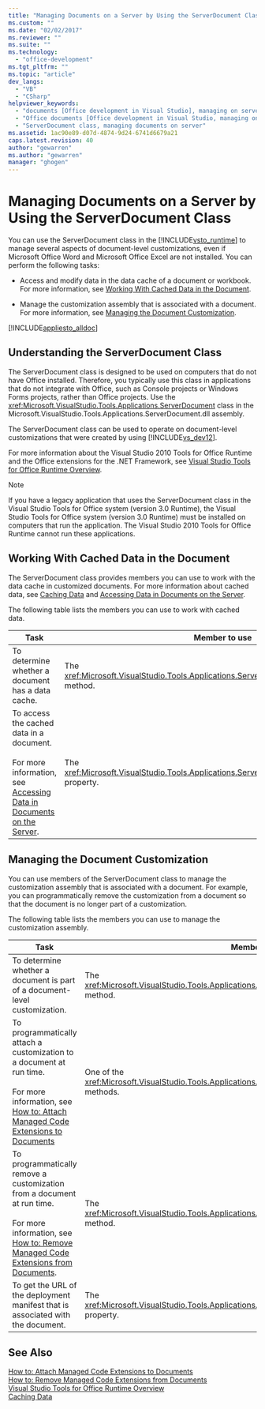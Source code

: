 ```yaml
---
title: "Managing Documents on a Server by Using the ServerDocument Class | Microsoft Docs"
ms.custom: ""
ms.date: "02/02/2017"
ms.reviewer: ""
ms.suite: ""
ms.technology: 
  - "office-development"
ms.tgt_pltfrm: ""
ms.topic: "article"
dev_langs: 
  - "VB"
  - "CSharp"
helpviewer_keywords: 
  - "documents [Office development in Visual Studio], managing on server"
  - "Office documents [Office development in Visual Studio, managing on server"
  - "ServerDocument class, managing documents on server"
ms.assetid: 1ac90e89-d07d-4874-9d24-6741d6679a21
caps.latest.revision: 40
author: "gewarren"
ms.author: "gewarren"
manager: "ghogen"
---
```

# Managing Documents on a Server by Using the ServerDocument Class
  You can use the ServerDocument class in the [!INCLUDE[vsto_runtime](../vsto/includes/vsto-runtime-md.md)] to manage several aspects of document-level customizations, even if Microsoft Office Word and Microsoft Office Excel are not installed. You can perform the following tasks:  
  
-   Access and modify data in the data cache of a document or workbook. For more information, see [Working With Cached Data in the Document](#CachedData).  
  
-   Manage the customization assembly that is associated with a document. For more information, see [Managing the Document Customization](#CustomizationInfo).  
  
 [!INCLUDE[appliesto_alldoc](../vsto/includes/appliesto-alldoc-md.md)]  
  
## Understanding the ServerDocument Class  
 The ServerDocument class is designed to be used on computers that do not have Office installed. Therefore, you typically use this class in applications that do not integrate with Office, such as Console projects or Windows Forms projects, rather than Office projects. Use the <xref:Microsoft.VisualStudio.Tools.Applications.ServerDocument> class in the Microsoft.VisualStudio.Tools.Applications.ServerDocument.dll assembly.  
  
 The ServerDocument class can be used to operate on document-level customizations that were created by using [!INCLUDE[vs_dev12](../vsto/includes/vs-dev12-md.md)].  
  
 For more information about the Visual Studio 2010 Tools for Office Runtime and the Office extensions for the .NET Framework, see [Visual Studio Tools for Office Runtime Overview](../vsto/visual-studio-tools-for-office-runtime-overview.md).  
  
> [!NOTE]  
>  If you have a legacy application that uses the ServerDocument class in the Visual Studio Tools for Office system (version 3.0 Runtime), the Visual Studio Tools for Office system (version 3.0 Runtime) must be installed on computers that run the application. The Visual Studio 2010 Tools for Office Runtime cannot run these applications.  
  
##  <a name="CachedData"></a> Working With Cached Data in the Document  
 The ServerDocument class provides members you can use to work with the data cache in customized documents. For more information about cached data, see [Caching Data](../vsto/caching-data.md) and [Accessing Data in Documents on the Server](../vsto/accessing-data-in-documents-on-the-server.md).  
  
 The following table lists the members you can use to work with cached data.  
  
|Task|Member to use|  
|----------|-------------------|  
|To determine whether a document has a data cache.|The <xref:Microsoft.VisualStudio.Tools.Applications.ServerDocument.IsCacheEnabled%2A> method.|  
|To access the cached data in a document.<br /><br /> For more information, see [Accessing Data in Documents on the Server](../vsto/accessing-data-in-documents-on-the-server.md).|The <xref:Microsoft.VisualStudio.Tools.Applications.ServerDocument.CachedData%2A> property.|  
  
##  <a name="CustomizationInfo"></a> Managing the Document Customization  
 You can use members of the ServerDocument class to manage the customization assembly that is associated with a document. For example, you can programmatically remove the customization from a document so that the document is no longer part of a customization.  
  
 The following table lists the members you can use to manage the customization assembly.  
  
|Task|Member to use|  
|----------|-------------------|  
|To determine whether a document is part of a document-level customization.|The <xref:Microsoft.VisualStudio.Tools.Applications.ServerDocument.GetCustomizationVersion%2A> method.|  
|To programmatically attach a customization to a document at run time.<br /><br /> For more information, see [How to: Attach Managed Code Extensions to Documents](../vsto/how-to-attach-managed-code-extensions-to-documents.md)|One of the <xref:Microsoft.VisualStudio.Tools.Applications.ServerDocument.AddCustomization%2A> methods.|  
|To programmatically remove a customization from a document at run time.<br /><br /> For more information, see [How to: Remove Managed Code Extensions from Documents](../vsto/how-to-remove-managed-code-extensions-from-documents.md).|The <xref:Microsoft.VisualStudio.Tools.Applications.ServerDocument.RemoveCustomization%2A> method.|  
|To get the URL of the deployment manifest that is associated with the document.|The <xref:Microsoft.VisualStudio.Tools.Applications.ServerDocument.DeploymentManifestUrl%2A> property.|  
  
## See Also  
 [How to: Attach Managed Code Extensions to Documents](../vsto/how-to-attach-managed-code-extensions-to-documents.md)   
 [How to: Remove Managed Code Extensions from Documents](../vsto/how-to-remove-managed-code-extensions-from-documents.md)   
 [Visual Studio Tools for Office Runtime Overview](../vsto/visual-studio-tools-for-office-runtime-overview.md)   
 [Caching Data](../vsto/caching-data.md)  
  